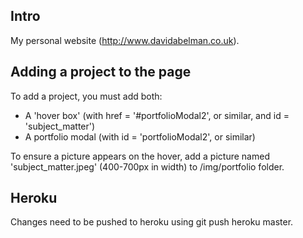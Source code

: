 Intro
-----
My personal website (http://www.davidabelman.co.uk).

Adding a project to the page
-----------------------------
To add a project, you must add both:

* A 'hover box' (with href = '#portfolioModal2', or similar, and id = 'subject_matter')
* A portfolio modal (with id = 'portfolioModal2', or similar)

To ensure a picture appears on the hover, add a picture named 'subject_matter.jpeg' (400-700px in width) to /img/portfolio folder.

Heroku
------
Changes need to be pushed to heroku using git push heroku master.